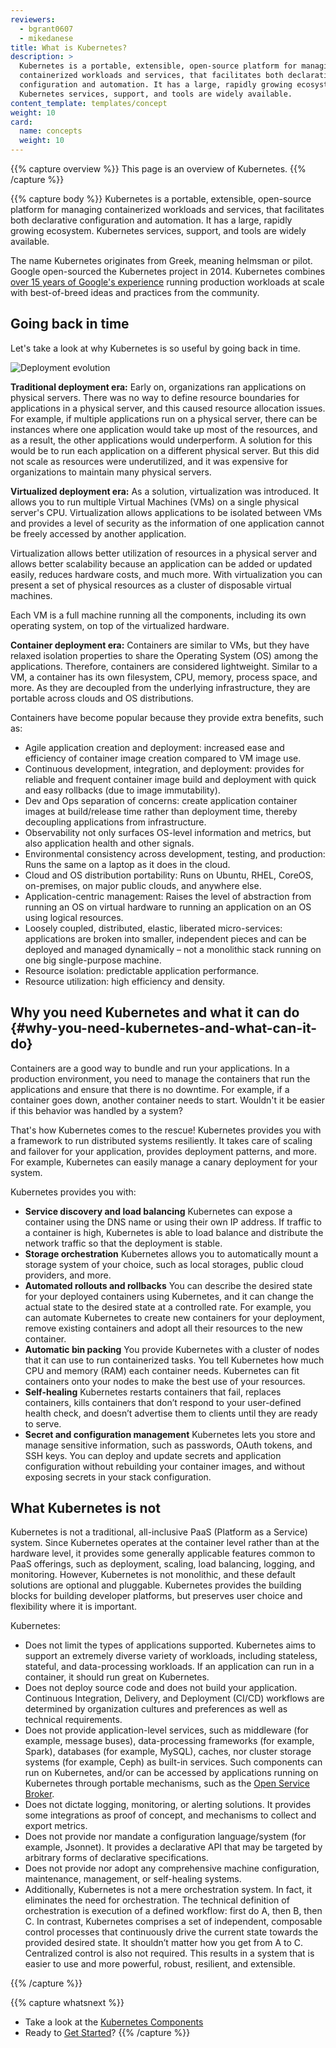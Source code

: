 ```yaml
---
reviewers:
  - bgrant0607
  - mikedanese
title: What is Kubernetes?
description: >
  Kubernetes is a portable, extensible, open-source platform for managing
  containerized workloads and services, that facilitates both declarative
  configuration and automation. It has a large, rapidly growing ecosystem.
  Kubernetes services, support, and tools are widely available.
content_template: templates/concept
weight: 10
card:
  name: concepts
  weight: 10
---
```


{{% capture overview %}} This page is an overview of Kubernetes.
{{% /capture %}}

{{% capture body %}} Kubernetes is a portable, extensible, open-source platform
for managing containerized workloads and services, that facilitates both
declarative configuration and automation. It has a large, rapidly growing
ecosystem. Kubernetes services, support, and tools are widely available.

The name Kubernetes originates from Greek, meaning helmsman or pilot. Google
open-sourced the Kubernetes project in 2014. Kubernetes combines
[over 15 years of Google's experience](/blog/2015/04/borg-predecessor-to-kubernetes/)
running production workloads at scale with best-of-breed ideas and practices
from the community.

## Going back in time

Let's take a look at why Kubernetes is so useful by going back in time.

![Deployment evolution](/images/docs/Container_Evolution.svg)

**Traditional deployment era:** Early on, organizations ran applications on
physical servers. There was no way to define resource boundaries for
applications in a physical server, and this caused resource allocation issues.
For example, if multiple applications run on a physical server, there can be
instances where one application would take up most of the resources, and as a
result, the other applications would underperform. A solution for this would be
to run each application on a different physical server. But this did not scale
as resources were underutilized, and it was expensive for organizations to
maintain many physical servers.

**Virtualized deployment era:** As a solution, virtualization was introduced. It
allows you to run multiple Virtual Machines (VMs) on a single physical server's
CPU. Virtualization allows applications to be isolated between VMs and provides
a level of security as the information of one application cannot be freely
accessed by another application.

Virtualization allows better utilization of resources in a physical server and
allows better scalability because an application can be added or updated easily,
reduces hardware costs, and much more. With virtualization you can present a set
of physical resources as a cluster of disposable virtual machines.

Each VM is a full machine running all the components, including its own
operating system, on top of the virtualized hardware.

**Container deployment era:** Containers are similar to VMs, but they have
relaxed isolation properties to share the Operating System (OS) among the
applications. Therefore, containers are considered lightweight. Similar to a VM,
a container has its own filesystem, CPU, memory, process space, and more. As
they are decoupled from the underlying infrastructure, they are portable across
clouds and OS distributions.

Containers have become popular because they provide extra benefits, such as:

- Agile application creation and deployment: increased ease and efficiency of
  container image creation compared to VM image use.
- Continuous development, integration, and deployment: provides for reliable and
  frequent container image build and deployment with quick and easy rollbacks
  (due to image immutability).
- Dev and Ops separation of concerns: create application container images at
  build/release time rather than deployment time, thereby decoupling
  applications from infrastructure.
- Observability not only surfaces OS-level information and metrics, but also
  application health and other signals.
- Environmental consistency across development, testing, and production: Runs
  the same on a laptop as it does in the cloud.
- Cloud and OS distribution portability: Runs on Ubuntu, RHEL, CoreOS,
  on-premises, on major public clouds, and anywhere else.
- Application-centric management: Raises the level of abstraction from running
  an OS on virtual hardware to running an application on an OS using logical
  resources.
- Loosely coupled, distributed, elastic, liberated micro-services: applications
  are broken into smaller, independent pieces and can be deployed and managed
  dynamically – not a monolithic stack running on one big single-purpose
  machine.
- Resource isolation: predictable application performance.
- Resource utilization: high efficiency and density.

## Why you need Kubernetes and what it can do {#why-you-need-kubernetes-and-what-can-it-do}

Containers are a good way to bundle and run your applications. In a production
environment, you need to manage the containers that run the applications and
ensure that there is no downtime. For example, if a container goes down, another
container needs to start. Wouldn't it be easier if this behavior was handled by
a system?

That's how Kubernetes comes to the rescue! Kubernetes provides you with a
framework to run distributed systems resiliently. It takes care of scaling and
failover for your application, provides deployment patterns, and more. For
example, Kubernetes can easily manage a canary deployment for your system.

Kubernetes provides you with:

- **Service discovery and load balancing**
  Kubernetes can expose a container using the DNS name or using their own IP
  address. If traffic to a container is high, Kubernetes is able to load balance
  and distribute the network traffic so that the deployment is stable.
- **Storage orchestration**
  Kubernetes allows you to automatically mount a storage system of your choice,
  such as local storages, public cloud providers, and more.
- **Automated rollouts and rollbacks**
  You can describe the desired state for your deployed containers using
  Kubernetes, and it can change the actual state to the desired state at a
  controlled rate. For example, you can automate Kubernetes to create new
  containers for your deployment, remove existing containers and adopt all their
  resources to the new container.
- **Automatic bin packing**
  You provide Kubernetes with a cluster of nodes that it can use to run
  containerized tasks. You tell Kubernetes how much CPU and memory (RAM) each
  container needs. Kubernetes can fit containers onto your nodes to make the
  best use of your resources.
- **Self-healing**
  Kubernetes restarts containers that fail, replaces containers, kills
  containers that don’t respond to your user-defined health check, and doesn’t
  advertise them to clients until they are ready to serve.
- **Secret and configuration management**
  Kubernetes lets you store and manage sensitive information, such as passwords,
  OAuth tokens, and SSH keys. You can deploy and update secrets and application
  configuration without rebuilding your container images, and without exposing
  secrets in your stack configuration.

## What Kubernetes is not

Kubernetes is not a traditional, all-inclusive PaaS (Platform as a Service)
system. Since Kubernetes operates at the container level rather than at the
hardware level, it provides some generally applicable features common to PaaS
offerings, such as deployment, scaling, load balancing, logging, and monitoring.
However, Kubernetes is not monolithic, and these default solutions are optional
and pluggable. Kubernetes provides the building blocks for building developer
platforms, but preserves user choice and flexibility where it is important.

Kubernetes:

- Does not limit the types of applications supported. Kubernetes aims to support
  an extremely diverse variety of workloads, including stateless, stateful, and
  data-processing workloads. If an application can run in a container, it should
  run great on Kubernetes.
- Does not deploy source code and does not build your application. Continuous
  Integration, Delivery, and Deployment (CI/CD) workflows are determined by
  organization cultures and preferences as well as technical requirements.
- Does not provide application-level services, such as middleware (for example,
  message buses), data-processing frameworks (for example, Spark), databases
  (for example, MySQL), caches, nor cluster storage systems (for example, Ceph)
  as built-in services. Such components can run on Kubernetes, and/or can be
  accessed by applications running on Kubernetes through portable mechanisms,
  such as the [Open Service Broker](https://openservicebrokerapi.org/).
- Does not dictate logging, monitoring, or alerting solutions. It provides some
  integrations as proof of concept, and mechanisms to collect and export
  metrics.
- Does not provide nor mandate a configuration language/system (for example,
  Jsonnet). It provides a declarative API that may be targeted by arbitrary
  forms of declarative specifications.
- Does not provide nor adopt any comprehensive machine configuration,
  maintenance, management, or self-healing systems.
- Additionally, Kubernetes is not a mere orchestration system. In fact, it
  eliminates the need for orchestration. The technical definition of
  orchestration is execution of a defined workflow: first do A, then B, then C.
  In contrast, Kubernetes comprises a set of independent, composable control
  processes that continuously drive the current state towards the provided
  desired state. It shouldn’t matter how you get from A to C. Centralized
  control is also not required. This results in a system that is easier to use
  and more powerful, robust, resilient, and extensible.

{{% /capture %}}

{{% capture whatsnext %}}

- Take a look at the
  [Kubernetes Components](/docs/concepts/overview/components/)
- Ready to [Get Started](/docs/setup/)? {{% /capture %}}

